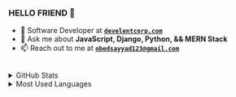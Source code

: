 ### HELLO FRIEND 👋

<!-- Here are some ideas to get you started: -->

<!-- - 👯 I’m looking to collaborate on any JavaScript Project -->
<!-- - 🔭 I’m currently working on ... -->

- 🌱 Software Developer at **[`develentcorp.com`](https://develentcorp.com)**
- 💬 Ask me about **JavaScript, Django, Python, && MERN Stack**
- 📫 Reach out to me at **[`obedsayyad123@gmail.com`](mailto:obedsayyad123@gmail.com.com)**

<!-- - 🤔 I’m looking for help with ... -->
<!-- - 😄 Pronouns: ...
- ⚡ Fun fact: ...  - 💼 See my full portfolio at **[`.com`](https://.com)** -->
<br>

<div>
<details>
  <summary>GitHub Stats</summary>

  <img align="center" alt="codeSTACKr's GitHub Stats" src="https://github-readme-stats.codestackr.vercel.app/api?username=obedsayyad123&count_private=true&show_icons=true&theme=tokyonight&hide_border=true" />

</details>
</div>
<!-- - 
<div>
<details>
  <summary>GitHub History</summary>
  <p><img align="center" src="https://github-readme-streak-stats.herokuapp.com/?user=drakosi99&" alt="drakosi99" /></p>
.
</details>
</div>
-->

<div>
<details>
  <summary>Most Used Languages</summary>

<p><img align="center" src="https://github-readme-stats.vercel.app/api/top-langs?username=obedsayyad123&show_icons=true&theme=tokyonight&locale=en&layout=compact" alt="obedsayyad123" /></p>
</details>
</div>
